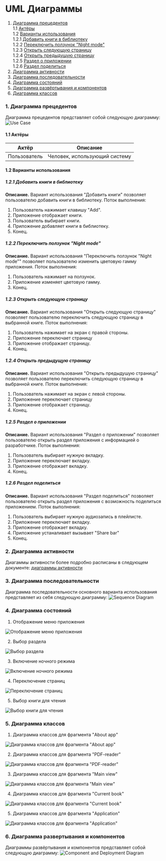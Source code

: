﻿# UML Диаграммы
1. [Диаграмма прецедентов](#1)<br>
1.1 [Актёры](#1.1)<br>
1.2 [Варианты использования](#1.2)<br>
1.2.1 [Добавить книги в библиотеку](#1.2.1)<br>
1.2.2 [Переключить ползунок "Night mode"](#1.2.2)<br>
1.2.3 [Открыть следующую страницу](#1.2.3)<br>
1.2.4 [Открыть предыдущую страницу](#1.2.4)<br>
1.2.5 [Раздел о приложении](#1.2.5)<br>
1.2.6 [Раздел поделиться](#1.2.6)<br>
2. [Диаграмма активности](#2)
3. [Диаграмма последовательности](#3)
4. [Диаграмма состояний](#4)
5. [Диаграмма развёртывания и компонентов](#5)
6. [Диаграмма классов](#6)

### 1. Диаграмма прецедентов<a name="6"></a>
Диаграмма прецедентов представляет собой следующую диаграмму:
![Use Case](https://github.com/DaniilPshenichny/BookReader/blob/master/docs/Diagramms/UseCase/UseCasee.png)
#### 1.1 Актёры<a name="1.1"></a>
Актёр | Описание
--- | ---
Пользователь|Человек, использующий систему

#### 1.2 Варианты использования<a name="1.2"></a>
##### 1.2.1 Добавить книги в библиотеку<a name="1.2.1"></a>
**Описание.** Вариант использования "Добавить книги" позволяет пользователю добавить книги в библиотеку.
Поток выполнения:
1. Пользователь нажимает клавишу "Add".
2. Приложение отображает книги.
3. Пользователь выбирает книги.
4. Приложение добавляет книги в библиотеку.
5. Конец.
##### 1.2.2 Переключить ползунок "Night mode"<a name="1.2.2"></a>
**Описание.** Вариант использования "Переключить ползунок "Night mode"" позволяет пользователю изменить цветовую гамму приложения.
Поток выполнения:
1. Пользователь нажимает на ползунок.
2. Приложение изменяет цветовую гамму.
3. Конец.
##### 1.2.3 Открыть следующую страницу<a name="1.2.3"></a>
**Описание.** Вариант использования "Открыть следующую страницу" позволяет пользователю переключить следующую страницу в  выбранной книге.
Поток выполнения:
1. Пользователь нажимает на экран с правой стороны.
2. Приложение переключает страницу
3. Приложение отображает страницу.
4. Конец.
##### 1.2.4 Открыть предыдущую страницу<a name="1.2.4"></a>
**Описание.** Вариант использования "Открыть предыдушую страницу"  позволяет пользователю переключить следующую страницу в  выбранной книге.
Поток выполнения:
1. Пользователь нажимает на экран с левой стороны.
2. Приложение переключает страницу
3. Приложение отображает страницу.
4. Конец.
##### 1.2.5 Раздел о приложении<a name="1.2.5"></a>
**Описание.** Вариант использования "Раздел о приложении" позволяет пользователю открыть раздел приложения с информацией о разработчике.
Поток выполнения:
1. Пользователь выбирает нужную вкладку.
2. Приложение переключает вкладку.
3. Приложение отображает вкладку.
4. Конец.
##### 1.2.6 Раздел поделиться<a name="1.2.6"></a>
**Описание.** Вариант использования "Раздел поделиться" позволяет пользователю открыть раздел приложения с возможность поделиться приложением.
Поток выполнения:
1. Пользователь выбирает нужную аудиозапись в плейлисте.
2. Приложение переключает вкладку.
3. Приложение отображает вкладку.
4. Приложение устаналивает вызывает "Share bar"
5. Конец.
### 2. Диаграмма активности<a name="2"></a>
Диагаммы активности более подробно расписаны в следующем документе: [диаграммы активности](https://github.com/DaniilPshenichny/BookReader/tree/master/docs/Diagramms/Activity)



### 3. Диаграмма последовательности<a name="3"></a>
Диаграмма последовательности основного варианта использования представляет из себя следующую диаграмму:
![Sequence Diagram](https://github.com/DaniilPshenichny/BookReader/blob/master/docs/Diagramms/Sequence/Sequencee.png)

### 4. Диаграмма состояний<a name="4"></a>
1. Отображение меню приложения

![Отображение меню приложения](https://github.com/DaniilPshenichny/BookReader/blob/master/docs/Diagramms/State/Menu.jpg)

2. Выбор раздела

![Выбор раздела](https://github.com/DaniilPshenichny/BookReader/blob/master/docs/Diagramms/State/tabchoice.jpg)

3. Включение ночного режима

![Включение ночного режима](https://github.com/DaniilPshenichny/BookReader/blob/master/docs/Diagramms/State/nightmode.jpg)

4. Переключение страниц

![Переключение страниц](https://github.com/DaniilPshenichny/BookReader/blob/master/docs/Diagramms/State/pagechanging.jpg)

5. Выбор книги для чтения

![Выбор книги для чтения](https://github.com/DaniilPshenichny/BookReader/blob/master/docs/Diagramms/State/bookchoice.jpg)

### 5. Диаграмма классов<a name="5"></a>
1. Диаграмма классов для фрагмента "About app"

![Диаграмма классов для фрагмента "About app"](https://github.com/DaniilPshenichny/BookReader/blob/master/docs/Diagramms/Class/Aboutapp.jpg)

2. Диаграмма классов для фрагмента "PDF-reader"

![Диаграмма классов для фрагмента "PDF-reader"](https://github.com/DaniilPshenichny/BookReader/blob/master/docs/Diagramms/Class/pdf.jpg)

3. Диаграмма классов для фрагмента "Main view"

![Диаграмма классов для фрагмента "Main view"](https://github.com/DaniilPshenichny/BookReader/blob/master/docs/Diagramms/Class/main.jpg)

4. Диаграмма классов для фрагмента "Current book"

![Диаграмма классов для фрагмента "Current book"](https://github.com/DaniilPshenichny/BookReader/blob/master/docs/Diagramms/Class/current.jpg)

5. Диаграмма классов для фрагмента "Application"

![Диаграмма классов для фрагмента "Application"](https://github.com/DaniilPshenichny/BookReader/blob/master/docs/Diagramms/Class/app.jpg)

### 6. Диаграмма развертывания и компонентов<a name="6"></a>
Диаграммы развёртывания и компонентов представляет собой следующую диаграмму: 
![Component and Deployment Diagram](https://github.com/DaniilPshenichny/BookReader/blob/master/docs/Diagramms/Component/Component.jpg)
